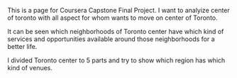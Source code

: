 This is a page for Coursera Capstone Final Project. I want to analyize center of toronto with all aspect for whom wants to move on  center of Toronto.

It can be seen which neighborhoods of Toronto center have which kind of services and opportunities available  around those neighborhoods for a better life.

I divided Toronto center to 5 parts and try to show which region has which kind of venues.
